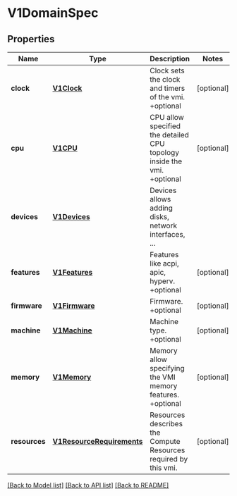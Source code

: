# V1DomainSpec

## Properties
Name | Type | Description | Notes
------------ | ------------- | ------------- | -------------
**clock** | [**V1Clock**](V1Clock.md) | Clock sets the clock and timers of the vmi. +optional | [optional] 
**cpu** | [**V1CPU**](V1CPU.md) | CPU allow specified the detailed CPU topology inside the vmi. +optional | [optional] 
**devices** | [**V1Devices**](V1Devices.md) | Devices allows adding disks, network interfaces, ... | 
**features** | [**V1Features**](V1Features.md) | Features like acpi, apic, hyperv. +optional | [optional] 
**firmware** | [**V1Firmware**](V1Firmware.md) | Firmware. +optional | [optional] 
**machine** | [**V1Machine**](V1Machine.md) | Machine type. +optional | [optional] 
**memory** | [**V1Memory**](V1Memory.md) | Memory allow specifying the VMI memory features. +optional | [optional] 
**resources** | [**V1ResourceRequirements**](V1ResourceRequirements.md) | Resources describes the Compute Resources required by this vmi. | [optional] 

[[Back to Model list]](../README.md#documentation-for-models) [[Back to API list]](../README.md#documentation-for-api-endpoints) [[Back to README]](../README.md)



